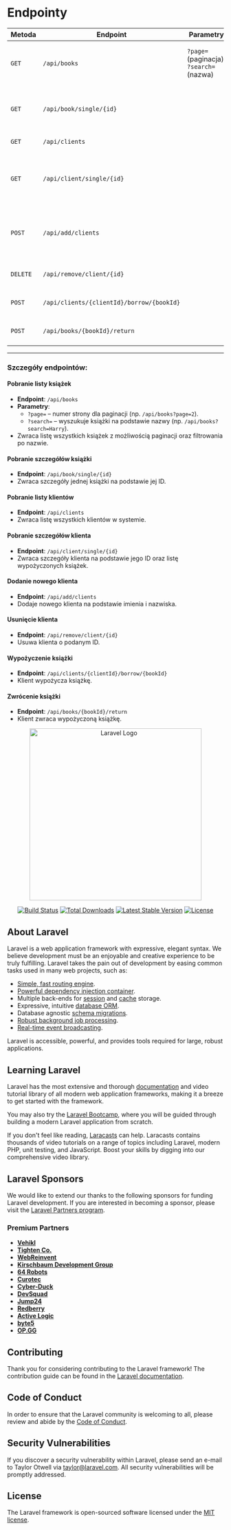 # Endpointy

| Metoda   | Endpoint                              | Parametry                               | Opis                                                                 |
|----------|---------------------------------------|-----------------------------------------|----------------------------------------------------------------------|
| `GET`    | `/api/books`                          | `?page=` (paginacja), `?search=` (nazwa)| Pobranie listy książek z paginacją i wyszukiwaniem po nazwie.         |
| `GET`    | `/api/book/single/{id}`               |                                         | Pobranie szczegółów jednej książki na podstawie ID.                  |
| `GET`    | `/api/clients`                        |                                         | Pobranie listy klientów.                                             |
| `GET`    | `/api/client/single/{id}`             |                                         | Pobranie szczegółów klienta wraz z listą wypożyczonych książek.      |
| `POST`   | `/api/add/clients`                    |                                         | Dodanie nowego klienta na podstawie danych przekazanych w żądaniu.   |
| `DELETE` | `/api/remove/client/{id}`             |                                         | Usunięcie klienta o podanym ID.                                      |
| `POST`   | `/api/clients/{clientId}/borrow/{bookId}` |                                      | Wypożyczenie książki przez klienta.                                  |
| `POST`   | `/api/books/{bookId}/return`          |                                         | Zwrócenie książki przez klienta.                                     |

---

### Szczegóły endpointów:

#### Pobranie listy książek
- **Endpoint**: `/api/books`
- **Parametry**:
  - `?page=` – numer strony dla paginacji (np. `/api/books?page=2`).
  - `?search=` – wyszukuje książki na podstawie nazwy (np. `/api/books?search=Harry`).
- Zwraca listę wszystkich książek z możliwością paginacji oraz filtrowania po nazwie.

#### Pobranie szczegółów książki
- **Endpoint**: `/api/book/single/{id}`
- Zwraca szczegóły jednej książki na podstawie jej ID.

#### Pobranie listy klientów
- **Endpoint**: `/api/clients`
- Zwraca listę wszystkich klientów w systemie.

#### Pobranie szczegółów klienta
- **Endpoint**: `/api/client/single/{id}`
- Zwraca szczegóły klienta na podstawie jego ID oraz listę wypożyczonych książek.

#### Dodanie nowego klienta
- **Endpoint**: `/api/add/clients`
- Dodaje nowego klienta na podstawie imienia i nazwiska.

#### Usunięcie klienta
- **Endpoint**: `/api/remove/client/{id}`
- Usuwa klienta o podanym ID.

#### Wypożyczenie książki
- **Endpoint**: `/api/clients/{clientId}/borrow/{bookId}`
- Klient wypożycza książkę.

#### Zwrócenie książki
- **Endpoint**: `/api/books/{bookId}/return`
- Klient zwraca wypożyczoną książkę.


<p align="center"><a href="https://laravel.com" target="_blank"><img src="https://raw.githubusercontent.com/laravel/art/master/logo-lockup/5%20SVG/2%20CMYK/1%20Full%20Color/laravel-logolockup-cmyk-red.svg" width="400" alt="Laravel Logo"></a></p>

<p align="center">
<a href="https://github.com/laravel/framework/actions"><img src="https://github.com/laravel/framework/workflows/tests/badge.svg" alt="Build Status"></a>
<a href="https://packagist.org/packages/laravel/framework"><img src="https://img.shields.io/packagist/dt/laravel/framework" alt="Total Downloads"></a>
<a href="https://packagist.org/packages/laravel/framework"><img src="https://img.shields.io/packagist/v/laravel/framework" alt="Latest Stable Version"></a>
<a href="https://packagist.org/packages/laravel/framework"><img src="https://img.shields.io/packagist/l/laravel/framework" alt="License"></a>
</p>

## About Laravel

Laravel is a web application framework with expressive, elegant syntax. We believe development must be an enjoyable and creative experience to be truly fulfilling. Laravel takes the pain out of development by easing common tasks used in many web projects, such as:

- [Simple, fast routing engine](https://laravel.com/docs/routing).
- [Powerful dependency injection container](https://laravel.com/docs/container).
- Multiple back-ends for [session](https://laravel.com/docs/session) and [cache](https://laravel.com/docs/cache) storage.
- Expressive, intuitive [database ORM](https://laravel.com/docs/eloquent).
- Database agnostic [schema migrations](https://laravel.com/docs/migrations).
- [Robust background job processing](https://laravel.com/docs/queues).
- [Real-time event broadcasting](https://laravel.com/docs/broadcasting).

Laravel is accessible, powerful, and provides tools required for large, robust applications.

## Learning Laravel

Laravel has the most extensive and thorough [documentation](https://laravel.com/docs) and video tutorial library of all modern web application frameworks, making it a breeze to get started with the framework.

You may also try the [Laravel Bootcamp](https://bootcamp.laravel.com), where you will be guided through building a modern Laravel application from scratch.

If you don't feel like reading, [Laracasts](https://laracasts.com) can help. Laracasts contains thousands of video tutorials on a range of topics including Laravel, modern PHP, unit testing, and JavaScript. Boost your skills by digging into our comprehensive video library.

## Laravel Sponsors

We would like to extend our thanks to the following sponsors for funding Laravel development. If you are interested in becoming a sponsor, please visit the [Laravel Partners program](https://partners.laravel.com).

### Premium Partners

- **[Vehikl](https://vehikl.com/)**
- **[Tighten Co.](https://tighten.co)**
- **[WebReinvent](https://webreinvent.com/)**
- **[Kirschbaum Development Group](https://kirschbaumdevelopment.com)**
- **[64 Robots](https://64robots.com)**
- **[Curotec](https://www.curotec.com/services/technologies/laravel/)**
- **[Cyber-Duck](https://cyber-duck.co.uk)**
- **[DevSquad](https://devsquad.com/hire-laravel-developers)**
- **[Jump24](https://jump24.co.uk)**
- **[Redberry](https://redberry.international/laravel/)**
- **[Active Logic](https://activelogic.com)**
- **[byte5](https://byte5.de)**
- **[OP.GG](https://op.gg)**

## Contributing

Thank you for considering contributing to the Laravel framework! The contribution guide can be found in the [Laravel documentation](https://laravel.com/docs/contributions).

## Code of Conduct

In order to ensure that the Laravel community is welcoming to all, please review and abide by the [Code of Conduct](https://laravel.com/docs/contributions#code-of-conduct).

## Security Vulnerabilities

If you discover a security vulnerability within Laravel, please send an e-mail to Taylor Otwell via [taylor@laravel.com](mailto:taylor@laravel.com). All security vulnerabilities will be promptly addressed.

## License

The Laravel framework is open-sourced software licensed under the [MIT license](https://opensource.org/licenses/MIT).
